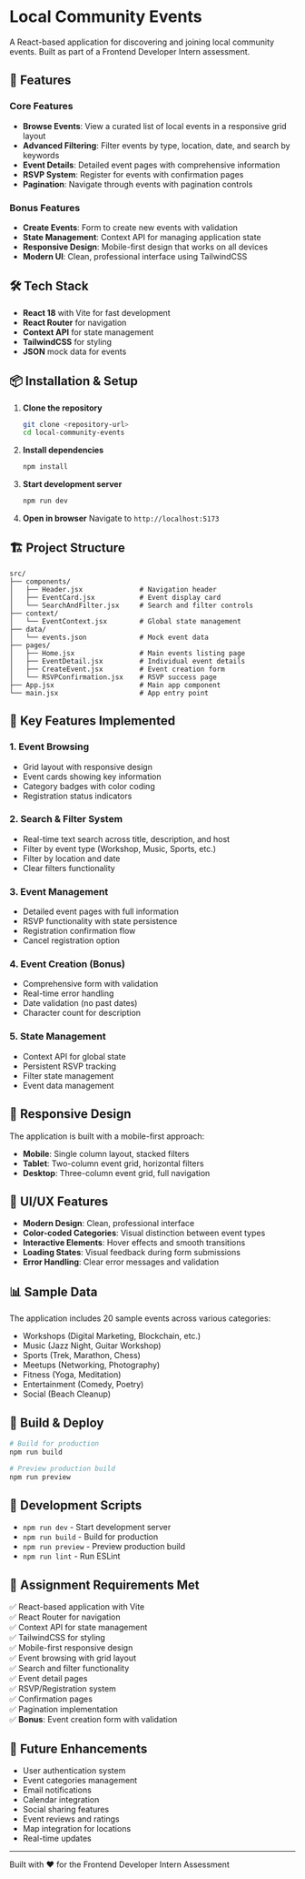 # Local Community Events

A React-based application for discovering and joining local community events. Built as part of a Frontend Developer Intern assessment.

## 🚀 Features

### Core Features
- **Browse Events**: View a curated list of local events in a responsive grid layout
- **Advanced Filtering**: Filter events by type, location, date, and search by keywords
- **Event Details**: Detailed event pages with comprehensive information
- **RSVP System**: Register for events with confirmation pages
- **Pagination**: Navigate through events with pagination controls

### Bonus Features
- **Create Events**: Form to create new events with validation
- **State Management**: Context API for managing application state
- **Responsive Design**: Mobile-first design that works on all devices
- **Modern UI**: Clean, professional interface using TailwindCSS

## 🛠 Tech Stack

- **React 18** with Vite for fast development
- **React Router** for navigation
- **Context API** for state management
- **TailwindCSS** for styling
- **JSON** mock data for events

## 📦 Installation & Setup

1. **Clone the repository**
   ```bash
   git clone <repository-url>
   cd local-community-events
   ```

2. **Install dependencies**
   ```bash
   npm install
   ```

3. **Start development server**
   ```bash
   npm run dev
   ```

4. **Open in browser**
   Navigate to `http://localhost:5173`

## 🏗 Project Structure

```
src/
├── components/
│   ├── Header.jsx              # Navigation header
│   ├── EventCard.jsx           # Event display card
│   └── SearchAndFilter.jsx     # Search and filter controls
├── context/
│   └── EventContext.jsx        # Global state management
├── data/
│   └── events.json             # Mock event data
├── pages/
│   ├── Home.jsx                # Main events listing page
│   ├── EventDetail.jsx         # Individual event details
│   ├── CreateEvent.jsx         # Event creation form
│   └── RSVPConfirmation.jsx    # RSVP success page
├── App.jsx                     # Main app component
└── main.jsx                    # App entry point
```

## 🎯 Key Features Implemented

### 1. Event Browsing
- Grid layout with responsive design
- Event cards showing key information
- Category badges with color coding
- Registration status indicators

### 2. Search & Filter System
- Real-time text search across title, description, and host
- Filter by event type (Workshop, Music, Sports, etc.)
- Filter by location and date
- Clear filters functionality

### 3. Event Management
- Detailed event pages with full information
- RSVP functionality with state persistence
- Registration confirmation flow
- Cancel registration option

### 4. Event Creation (Bonus)
- Comprehensive form with validation
- Real-time error handling
- Date validation (no past dates)
- Character count for description

### 5. State Management
- Context API for global state
- Persistent RSVP tracking
- Filter state management
- Event data management

## 📱 Responsive Design

The application is built with a mobile-first approach:
- **Mobile**: Single column layout, stacked filters
- **Tablet**: Two-column event grid, horizontal filters
- **Desktop**: Three-column event grid, full navigation

## 🎨 UI/UX Features

- **Modern Design**: Clean, professional interface
- **Color-coded Categories**: Visual distinction between event types
- **Interactive Elements**: Hover effects and smooth transitions
- **Loading States**: Visual feedback during form submissions
- **Error Handling**: Clear error messages and validation

## 📊 Sample Data

The application includes 20 sample events across various categories:
- Workshops (Digital Marketing, Blockchain, etc.)
- Music (Jazz Night, Guitar Workshop)
- Sports (Trek, Marathon, Chess)
- Meetups (Networking, Photography)
- Fitness (Yoga, Meditation)
- Entertainment (Comedy, Poetry)
- Social (Beach Cleanup)

## 🚀 Build & Deploy

```bash
# Build for production
npm run build

# Preview production build
npm run preview
```

## 🔧 Development Scripts

- `npm run dev` - Start development server
- `npm run build` - Build for production
- `npm run preview` - Preview production build
- `npm run lint` - Run ESLint

## 📝 Assignment Requirements Met

✅ React-based application with Vite  
✅ React Router for navigation  
✅ Context API for state management  
✅ TailwindCSS for styling  
✅ Mobile-first responsive design  
✅ Event browsing with grid layout  
✅ Search and filter functionality  
✅ Event detail pages  
✅ RSVP/Registration system  
✅ Confirmation pages  
✅ Pagination implementation  
✅ **Bonus**: Event creation form with validation  

## 🎯 Future Enhancements

- User authentication system
- Event categories management
- Email notifications
- Calendar integration
- Social sharing features
- Event reviews and ratings
- Map integration for locations
- Real-time updates

---

Built with ❤️ for the Frontend Developer Intern Assessment
